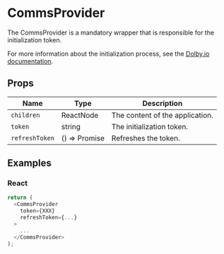 # CommsProvider

The CommsProvider is a mandatory wrapper that is responsible for the initialization token.

For more information about the initialization process, see the [Dolby.io documentation](https://docs.dolby.io/communications-apis/docs/initializing-javascript#initialize-the-sdk).

## Props

| Name           | Type                  | Description                     |
| -------------- | --------------------- | ------------------------------- |
| `children`     | ReactNode             | The content of the application. |
| `token`        | string                | The initialization token.       |
| `refreshToken` | () => Promise<string> | Refreshes the token.            |

## Examples

### React

```javascript
return (
  <CommsProvider
    token={XXX}
    refreshToken={...}
  >
    ...
  </CommsProvider>
);
```
